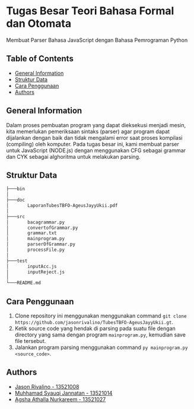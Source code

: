 # Tugas Besar Teori Bahasa Formal dan Otomata

Membuat Parser Bahasa JavaScript dengan Bahasa Pemrograman Python

## Table of Contents

* [General Information](#general-information)
* [Struktur Data](#struktur-data)
* [Cara Penggunaan](#cara-penggunaan)
* [Authors](#authors)

## General Information
Dalam proses pembuatan program yang dapat dieksekusi menjadi mesin, kita memerlukan pemeriksaan sintaks (parser) agar program dapat dijalankan dengan baik dan tidak mengalami error saat proses kompilasi (compiling) oleh komputer. Pada tugas besar ini, kami membuat parser untuk JavaScript (NODE.js) dengan menggunakan CFG sebagai grammar dan CYK sebagai alghoritma untuk melakukan parsing.

## Struktur Data

```bash
├───bin
│
├───doc
│       LaporanTubesTBFO-AgeusJayyUkii.pdf
│
├───src
│       bacagrammar.py
│       convertofGrammar.py
│       grammar.txt
│       mainprogram.py
│       parserOfGrammar.py
│       processFile.py
│
├───test
│       inputAcc.js
│       inputReject.js
│
└───README.md

```

## Cara Penggunaan

1. Clone repository ini menggunakan menggunakan command `git clone https://github.com/jasonrivalino/TubesTBFO-AgeusJayyUkii.gt`.
2. Ketik source code yang hendak di parsing pada suatu file dengan directory yang sama dengan program `mainprogram.py`, kemudian save file tersebut.
3. Jalankan program parsing menggunakan command `py mainprogram.py <source_code>`.

## Authors

* [Jason Rivalino - 13521008](https://github.com/jasonrivalino)
* [Muhhamad Syauqi Jannatan - 13521014](https://github.com/syauqijan)
* [Agsha Athalla Nurkareem - 13521027](https://github.com/agshaathalla)

